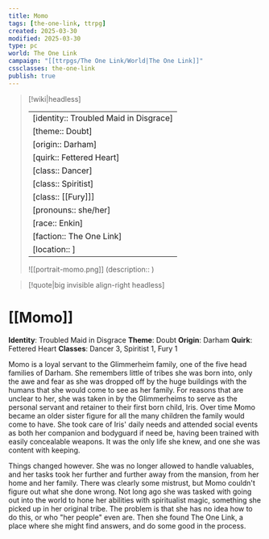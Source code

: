 ```yaml
---
title: Momo
tags: [the-one-link, ttrpg]
created: 2025-03-30
modified: 2025-03-30
type: pc
world: The One Link
campaign: "[[ttrpgs/The One Link/World|The One Link]]"
cssclasses: the-one-link
publish: true
---
```


> [!wiki|headless]
>
> |               |
> | ------------- |
> | [identity:: Troubled Maid in Disgrace] |
> | [theme:: Doubt] |
> | [origin:: Darham] |
> | [quirk:: Fettered Heart] |
> | [class:: Dancer] |
> | [class:: Spiritist] |
> | [class:: [[Fury]]] |
> | [pronouns:: she/her] |
> | [race:: Enkin] |
> | [faction:: The One Link] |
> | [location:: ] |
>
> ![[portrait-momo.png]]
> (description:: )

> [!quote|big invisible align-right headless]

# [[Momo]]

**Identity**: Troubled Maid in Disgrace
**Theme**: Doubt
**Origin**: Darham
**Quirk**: Fettered Heart
**Classes**: Dancer 3, Spiritist 1, Fury 1

Momo is a loyal servant to the Glimmerheim family, one of the five head families of Darham. She remembers little of tribes she was born into, only the awe and fear as she was dropped off by the huge buildings with the humans that she would come to see as her family. For reasons that are unclear to her, she was taken in by the Glimmerheims to serve as the personal servant and retainer to their first born child, Iris. Over time Momo became an older sister figure for all the many children the family would come to have. She took care of Iris' daily needs and attended social events as both her companion and bodyguard if need be, having been trained with easily concealable weapons. It was the only life she knew, and one she was content with keeping.

Things changed however. She was no longer allowed to handle valuables, and her tasks took her further and further away from the mansion, from her home and her family. There was clearly some mistrust, but Momo couldn't figure out what she done wrong. Not long ago she was tasked with going out into the world to hone her abilities with spiritualist magic, something she picked up in her original tribe. The problem is that she has no idea how to do this, or who "her people" even are. Then she found The One Link, a place where she might find answers, and do some good in the process.
